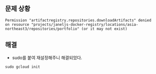 ## 문제 상황
```
Permission "artifactregistry.repositories.downloadArtifacts" denied 
on resource "projects/janeljs-docker-registry/locations/asia-northeast3/repositories/portfolio" (or it may not exist)
```
## 해결
- sudo를 붙여 재설정해주니 해결되었다.
```
sudo gcloud init
```
